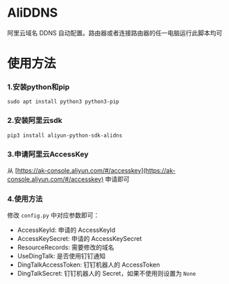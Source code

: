 # AliDDNS

阿里云域名 DDNS 自动配置。路由器或者连接路由器的任一电脑运行此脚本均可

# 使用方法

### 1.安装python和pip
    
    sudo apt install python3 python3-pip
    
### 2.安装阿里云sdk

    pip3 install aliyun-python-sdk-alidns

### 3.申请阿里云AccessKey

从 [https://ak-console.aliyun.com/#/accesskey](https://ak-console.aliyun.com/#/accesskey) 申请即可

### 4.使用方法

修改 `config.py` 中对应参数即可：

- AccessKeyId: 申请的 AccessKeyId
- AccessKeySecret: 申请的 AccessKeySecret
- ResourceRecords: 需要修改的域名
- UseDingTalk: 是否使用钉钉通知
- DingTalkAccessToken: 钉钉机器人的 AccessToken
- DingTalkSecret: 钉钉机器人的 Secret，如果不使用则设置为 `None`
